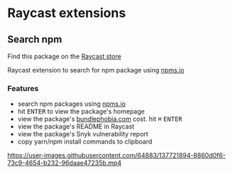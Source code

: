 # Raycast extensions

## Search npm

Find this package on the [Raycast store](https://www.raycast.com/mrmartineau/search-npm)

Raycast extension to search for npm package using [npms.io](https://npms.io)

### Features

- search npm packages using [npms.io](https://npms.io)
- hit <kbd>ENTER</kbd> to view the package's homepage
- view the package's [bundlephobia.com](https://bundlephobia.com) cost. hit <kbd>⌘</kbd> <kbd>ENTER</kbd>
- view the package's README in Raycast
- view the package's Snyk vulnerability report
- copy yarn/npm install commands to clipboard

https://user-images.githubusercontent.com/64883/137721894-8860d0f6-73c9-4654-b232-96daae47235b.mp4

